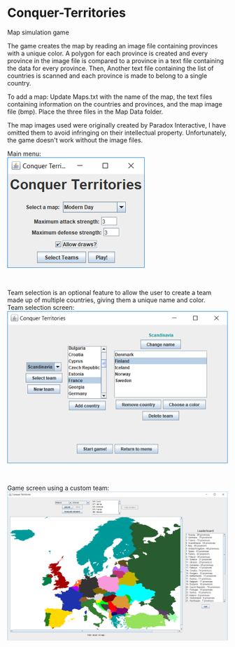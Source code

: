 # Conquer-Territories
Map simulation game

The game creates the map by reading an image file containing provinces with a unique color. A polygon for each province is created and every province in the image file is compared to a province in a text file containing the data for every province. Then, Another text file containing the list of countries is scanned and each province is made to belong to a single country.

To add a map: Update Maps.txt with the name of the map, the text files containing information on the countries and provinces, and the map image file (bmp). Place the three files in the Map Data folder.

The map images used were originally created by Paradox Interactive, I have omitted them to avoid infringing on their intellectual property. Unfortunately, the game doesn't work without the image files.

Main menu:  
![MainMenu](https://github.com/DM126/Conquer-Territories/blob/master/sample%20images/mainMenu.png)

<br/>

Team selection is an optional feature to allow the user to create a team made up of multiple countries, giving them a unique name and color.  
Team selection screen:  
![TeamSelect](https://github.com/DM126/Conquer-Territories/blob/master/sample%20images/teamSelect.png)

<br/>

Game screen using a custom team:  
![SampleGame](https://github.com/DM126/Conquer-Territories/blob/master/sample%20images/sampleGame.png)
